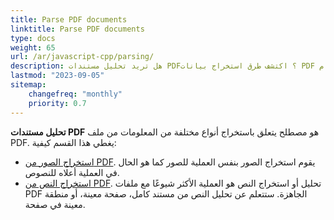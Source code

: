 ```yaml
---
title: Parse PDF documents
linktitle: Parse PDF documents
type: docs
weight: 65
url: /ar/javascript-cpp/parsing/
description: هل تريد تحليل مستندات PDF؟ اكتشف طرق استخراج بيانات PDF المختلفة باستخدام Aspose.PDF لـ JavaScript عبر C++.
lastmod: "2023-09-05"
sitemap:
    changefreq: "monthly"
    priority: 0.7
---
```


**تحليل مستندات PDF** هو مصطلح يتعلق باستخراج أنواع مختلفة من المعلومات من ملف PDF. يغطي هذا القسم كيفية:

- [استخراج الصور من PDF](/pdf/ar/javascript-cpp/extract-images-from-the-pdf-file/). يقوم استخراج الصور بنفس العملية للصور كما هو الحال في العملية أعلاه للنصوص.
- [استخراج النص من PDF](/pdf/ar/javascript-cpp/extract-text-from-pdf/). تحليل أو استخراج النص هو العملية الأكثر شيوعًا مع ملفات PDF الجاهزة. ستتعلم عن تحليل النص من مستند كامل، صفحة معينة، أو منطقة معينة في صفحة.